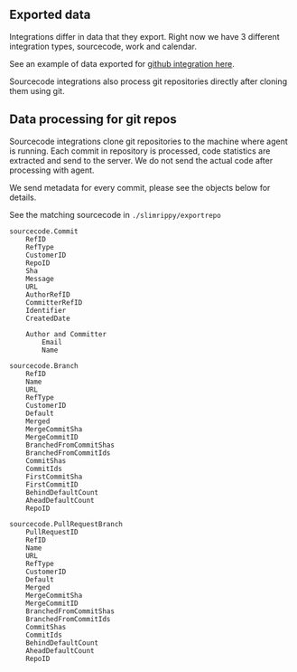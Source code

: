 ## Exported data

Integrations differ in data that they export. Right now we have 3 different integration types, sourcecode, work and calendar.

See an example of data exported for [github integration here](../integrations/github/_docs/exported_data.md).

Sourcecode integrations also process git repositories directly after cloning them using git.

## Data processing for git repos

Sourcecode integrations clone git repositories to the machine where agent is running. Each commit in repository is processed, code statistics are extracted and send to the server. We do not send the actual code after processing with agent. 

We send metadata for every commit, please see the objects below for details.

See the matching sourcecode in `./slimrippy/exportrepo`

```
sourcecode.Commit
    RefID
    RefType
    CustomerID
    RepoID
    Sha
    Message
    URL
    AuthorRefID
    CommitterRefID
    Identifier
    CreatedDate

    Author and Committer
        Email
		Name

sourcecode.Branch
    RefID
    Name
    URL
    RefType
    CustomerID
    Default
    Merged
    MergeCommitSha
    MergeCommitID
    BranchedFromCommitShas
    BranchedFromCommitIds
    CommitShas
    CommitIds
    FirstCommitSha
    FirstCommitID
    BehindDefaultCount
    AheadDefaultCount
    RepoID

sourcecode.PullRequestBranch
    PullRequestID
    RefID
    Name
    URL
    RefType
    CustomerID
    Default
    Merged
    MergeCommitSha
    MergeCommitID
    BranchedFromCommitShas
    BranchedFromCommitIds
    CommitShas
    CommitIds
    BehindDefaultCount
    AheadDefaultCount
    RepoID
```